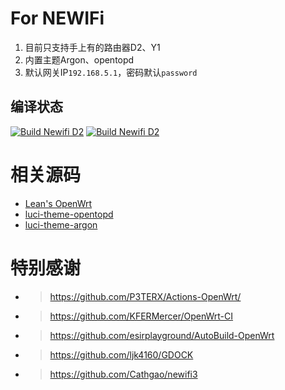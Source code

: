 # For NEWIFi

1. 目前只支持手上有的路由器D2、Y1
2. 内置主题Argon、opentopd
3. 默认网关IP`192.168.5.1`，密码默认`password`

## 编译状态

[![Build Newifi D2](https://github.com/showp1874/newifi/actions/workflows/Build_OP_Newifi_D2.yml/badge.svg)](https://github.com/showp1874/newifi/actions/workflows/Build_OP_Newifi_D2.yml)
[![Build Newifi D2](https://github.com/showp1874/newifi/actions/workflows/Build_OP_Newifi_Y1.yml/badge.svg)](https://github.com/showp1874/newifi/actions/workflows/Build_OP_Newifi_Y1.yml)

# 相关源码
* [ Lean's OpenWrt](https://github.com/coolsnowwolf/lede)
* [luci-theme-opentopd](https://github.com/sirpdboy/luci-theme-opentopd)
* [luci-theme-argon](https://github.com/jerrykuku/luci-theme-argon)

# 特别感谢
* >https://github.com/P3TERX/Actions-OpenWrt/
* >https://github.com/KFERMercer/OpenWrt-CI
* >https://github.com/esirplayground/AutoBuild-OpenWrt
* >https://github.com/ljk4160/GDOCK
* >https://github.com/Cathgao/newifi3

